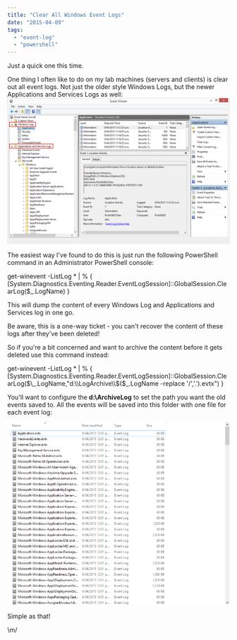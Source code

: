 ```yaml
---
title: "Clear All Windows Event Logs"
date: "2015-04-09"
tags:
  - "event-log"
  - "powershell"
---
```


Just a quick one this time.

One thing I often like to do on my lab machines (servers and clients) is clear out all event logs. Not just the older style Windows Logs, but the newer Applications and Services Logs as well: [![Event Viewer Logs](/images/ss_eventviewer.png?w=646)](/images/ss_eventviewer.png)

The easiest way I've found to do this is just run the following PowerShell command in an Administrator PowerShell console:

get-winevent -ListLog \* | % { \[System.Diagnostics.Eventing.Reader.EventLogSession\]::GlobalSession.ClearLog($\_.LogName) }

This will dump the content of every Windows Log and Applications and Services log in one go.

Be aware, this is a one-way ticket - you can't recover the content of these logs after they've been deleted!

So if you're a bit concerned and want to archive the content before it gets deleted use this command instead:

get-winevent -ListLog \* | % { \[System.Diagnostics.Eventing.Reader.EventLogSession\]::GlobalSession.ClearLog($\_.LogName,"d:\\LogArchive\\$($\_.LogName -replace '/','.').evtx") }

You'll want to configure the **d:\\ArchiveLog** to set the path you want the old events saved to. All the events will be saved into this folder with one file for each event log:

[![Events after they've been archived](/images/ss_events_archived.png?w=660)](/images/ss_events_archived.png)

Simple as that!

\\m/

